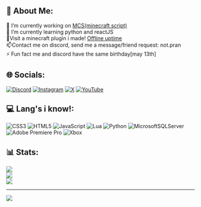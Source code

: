 ## 💫 About Me:
🔭 I’m currently working on [MCS(minecraft script)](github.com/notpran/mcslang)<br>🌱 I’m currently learning python and reactJS<br>🧊Visit a minecraft plugin i made! [Offline uptime](github.com/notpran/offline-uptime)<br>📫Contact me on discord, send me a message/friend request: not.pran<br>⚡ Fun fact me and discord have the same birthday[may 13th]


## 🌐 Socials:
[![Discord](https://img.shields.io/badge/Discord-%237289DA.svg?logo=discord&logoColor=white)](https://discord.gg/BJsvDYmV) [![Instagram](https://img.shields.io/badge/Instagram-%23E4405F.svg?logo=Instagram&logoColor=white)](https://instagram.com/not.pran) [![X](https://img.shields.io/badge/X-black.svg?logo=X&logoColor=white)](https://x.com/praneethprogam3) [![YouTube](https://img.shields.io/badge/YouTube-%23FF0000.svg?logo=YouTube&logoColor=white)](https://youtube.com/@UCtSZMdbaa2WRG1dm0zNN-mQ) 

## 💻 Lang's i know!:
![CSS3](https://img.shields.io/badge/css3-%231572B6.svg?style=for-the-badge&logo=css3&logoColor=white) ![HTML5](https://img.shields.io/badge/html5-%23E34F26.svg?style=for-the-badge&logo=html5&logoColor=white) ![JavaScript](https://img.shields.io/badge/javascript-%23323330.svg?style=for-the-badge&logo=javascript&logoColor=%23F7DF1E) ![Lua](https://img.shields.io/badge/lua-%232C2D72.svg?style=for-the-badge&logo=lua&logoColor=white) ![Python](https://img.shields.io/badge/python-3670A0?style=for-the-badge&logo=python&logoColor=ffdd54) ![MicrosoftSQLServer](https://img.shields.io/badge/Microsoft%20SQL%20Server-CC2927?style=for-the-badge&logo=microsoft%20sql%20server&logoColor=white) ![Adobe Premiere Pro](https://img.shields.io/badge/Adobe%20Premiere%20Pro-9999FF.svg?style=for-the-badge&logo=Adobe%20Premiere%20Pro&logoColor=white) ![Xbox](https://img.shields.io/badge/xbox-%23107C10.svg?style=for-the-badge&logo=xbox&logoColor=white)
## 📊 Stats:
![](https://github-readme-stats.vercel.app/api?username=notpran&theme=dark&hide_border=false&include_all_commits=true&count_private=true)<br/>
![](https://github-readme-streak-stats.herokuapp.com/?user=notpran&theme=dark&hide_border=false)<br/>
![](https://github-readme-stats.vercel.app/api/top-langs/?username=notpran&theme=dark&hide_border=false&include_all_commits=true&count_private=true&layout=compact)

---
[![](https://visitcount.itsvg.in/api?id=notpran&icon=0&color=11)](https://visitcount.itsvg.in)

